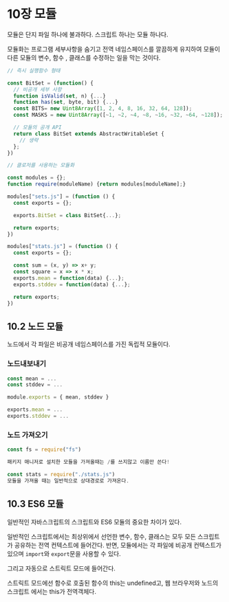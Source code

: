 # 10장 모듈

모듈은 단지 파일 하나에 불과하다. 스크립트 하나는 모듈 하나다.

모듈화는 프로그램 세부사항을 숨기고 전역 네임스페이스를 깔끔하게 유지하여 모듈이 다른 모듈의 변수, 함수 , 클래스를 수정하는 일을 막는 것이다.

```jsx
// 즉시 실행함수 형태

const BitSet = (function() {
  // 비공개 세부 사항
  function isValid(set, n) {...}
  function has(set, byte, bit) {...}
  const BITS= new Uint8Array([1, 2, 4, 8, 16, 32, 64, 128]);
  const MASKS = new Uint8Array([~1, ~2, ~4, ~8, ~16, ~32, ~64, ~128]);

  // 모듈의 공개 API
  return class BitSet extends AbstractWritableSet {
    // 생략
  };
})
```

```jsx
// 클로저를 사용하는 모듈화

const modules = {};
function require(moduleName) {return modules[moduleName];}

modules["sets.js"] = (function () {
  const exports = {};

  exports.BitSet = class BitSet{...};

  return exports;
})

modules["stats.js"] = (function () {
  const exports = {};

  const sum = (x, y) => x+ y;
  const square = x => x * x;
  exports.mean = function(data) {...};
  exports.stddev = function(data) {...};

  return exports;
})
```

## 10.2 노드 모듈

노드에서 각 파일은 비공개 네임스페이스를 가진 독립적 모듈이다.

### 노드내보내기

```jsx
const mean = ...
const stddev = ...

module.exports = { mean, stddev }
```

```jsx
exports.mean = ...
exports.stddev = ...
```

### 노드 가져오기

```jsx
const fs = require("fs")

패키지 매니저로 설치한 모듈을 가져올때는 /를 쓰지않고 이름만 쓴다!

const stats = require("./stats.js")
모듈을 가져올 때는 일반적으로 상대경로로 가져온다.
```

## 10.3 ES6 모듈

일반적인 자바스크립트의 스크립트와 ES6 모듈의 중요한 차이가 있다.

일반적인 스크립트에서는 최상위에서 선언한 변수, 함수, 클래스는 모두 모든 스크립트가 공유하는 전역 컨텍스트에 들어간다. 반면, 모듈에서는 각 파일에 비공개 컨텍스트가 있으며 `import`와 `export`문을 사용할 수 있다.

그리고 자동으로 스트릭트 모드에 들어간다. 

스트릭트 모드에선 함수로 호출된 함수의 this는 undefined고, 웹 브라우저와 노드의 스크립트 에서는 this가 전역객체다.
